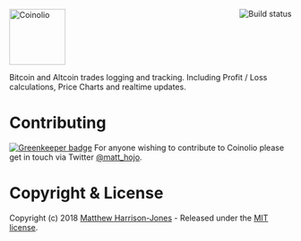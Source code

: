 <a href="https://github.com/coinolio/Coinolio"><img src="https://user-images.githubusercontent.com/367517/34639792-944b23ba-f2de-11e7-829d-9a090d3f064c.png" alt="Coinolio" height="100"/></a>
<a href="https://travis-ci.org/coinolio/coinolio"><img align="right" src="https://travis-ci.org/coinolio/coinolio.svg?branch=master" alt="Build status" /></a>

Bitcoin and Altcoin trades logging and tracking. Including Profit / Loss calculations, Price Charts and realtime updates.

# Contributing

[![Greenkeeper badge](https://badges.greenkeeper.io/coinolio/coinolio.svg)](https://greenkeeper.io/)
For anyone wishing to contribute to Coinolio please get in touch via Twitter [@matt_hojo](https://twitter.com/matt_hojo).

# Copyright & License

Copyright (c) 2018 [Matthew Harrison-Jones](https://github.com/matthojo) - Released under the [MIT license](LICENSE).
